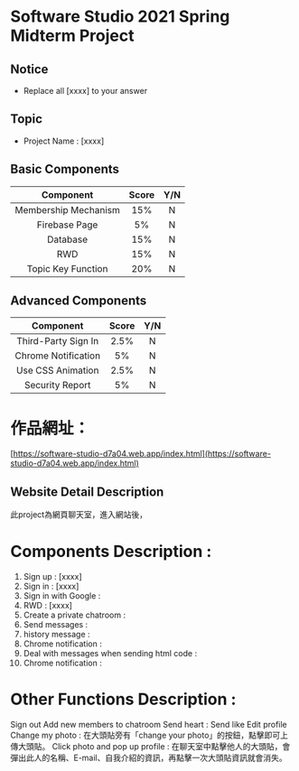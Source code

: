 # Software Studio 2021 Spring Midterm Project
## Notice
* Replace all [xxxx] to your answer

## Topic
* Project Name : [xxxx]

## Basic Components
|Component|Score|Y/N|
|:-:|:-:|:-:|
|Membership Mechanism|15%|N|
|Firebase Page|5%|N|
|Database|15%|N|
|RWD|15%|N|
|Topic Key Function|20%|N|

## Advanced Components
|Component|Score|Y/N|
|:-:|:-:|:-:|
|Third-Party Sign In|2.5%|N|
|Chrome Notification|5%|N|
|Use CSS Animation|2.5%|N|
|Security Report|5%|N|

# 作品網址：
[https://software-studio-d7a04.web.app/index.html](https://software-studio-d7a04.web.app/index.html)

## Website Detail Description
此project為網頁聊天室，進入網站後，


# Components Description : 
1. Sign up : [xxxx]
2. Sign in : [xxxx]
3. Sign in with Google :
4. RWD : [xxxx]
5. Create a private chatroom :
6. Send messages : 
7. history message :
8. Chrome notification :
9. Deal with messages when sending html code :
10. Chrome notification :


# Other Functions Description : 
Sign out
Add new members to chatroom
Send heart : 
Send like
Edit profile
Change my photo : 在大頭貼旁有「change your photo」的按鈕，點擊即可上傳大頭貼。
Click photo and pop up profile : 在聊天室中點擊他人的大頭貼，會彈出此人的名稱、E-mail、自我介紹的資訊，再點擊一次大頭貼資訊就會消失。


